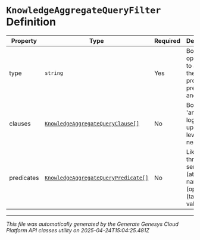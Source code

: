# `KnowledgeAggregateQueryFilter` Definition

| Property | Type | Required | Description |
|----------|------|----------|-------------|
| type | `string` | Yes | Boolean operation to apply to the provided predicates and clauses |
| clauses | [`KnowledgeAggregateQueryClause[]`](knowledgeaggregatequeryclause-definition.md) | No | Boolean 'and/or' logic with up to two-levels of nesting |
| predicates | [`KnowledgeAggregateQueryPredicate[]`](knowledgeaggregatequerypredicate-definition.md) | No | Like a three-word sentence: (attribute-name) (operator) (target-value). |

---

*This file was automatically generated by the Generate Genesys Cloud Platform API classes utility on 2025-04-24T15:04:25.481Z*